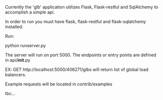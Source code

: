 Currently the 'glb' application utilizes Flask, Flask-restful and SqlAlchemy to accomplish a simple api.

In order to run you must have flask, flask-restful and flask-sqlalchemy installed.

Run:

python runserver.py


The server will run on port 5000. The endpoints or entry points are defined in api/__init__.py

EX: GET http://localhost:5000/406271/glbs will return list of global load balancers.

Example requests will be located in contrib/examples


tbc...